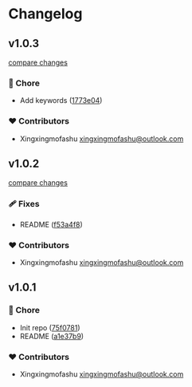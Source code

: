 # Changelog


## v1.0.3

[compare changes](https://github.com/xingxing-collective/splitpanes-nuxt/compare/v1.0.2...v1.0.3)

### 🏡 Chore

- Add keywords ([1773e04](https://github.com/xingxing-collective/splitpanes-nuxt/commit/1773e04))

### ❤️ Contributors

- Xingxingmofashu <xingxingmofashu@outlook.com>

## v1.0.2

[compare changes](https://github.com/xingxing-collective/splitpanes-nuxt/compare/v1.0.1...v1.0.2)

### 🩹 Fixes

- README ([f53a4f8](https://github.com/xingxing-collective/splitpanes-nuxt/commit/f53a4f8))

### ❤️ Contributors

- Xingxingmofashu <xingxingmofashu@outlook.com>

## v1.0.1


### 🏡 Chore

- Init repo ([75f0781](https://github.com/xingxing-collective/splitpanes-nuxt/commit/75f0781))
- README ([a1e37b9](https://github.com/xingxing-collective/splitpanes-nuxt/commit/a1e37b9))

### ❤️ Contributors

- Xingxingmofashu <xingxingmofashu@outlook.com>

